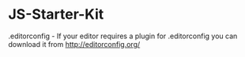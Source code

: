 # JS-Starter-Kit

.editorconfig - If your editor requires a plugin for .editorconfig you can download it from http://editorconfig.org/

